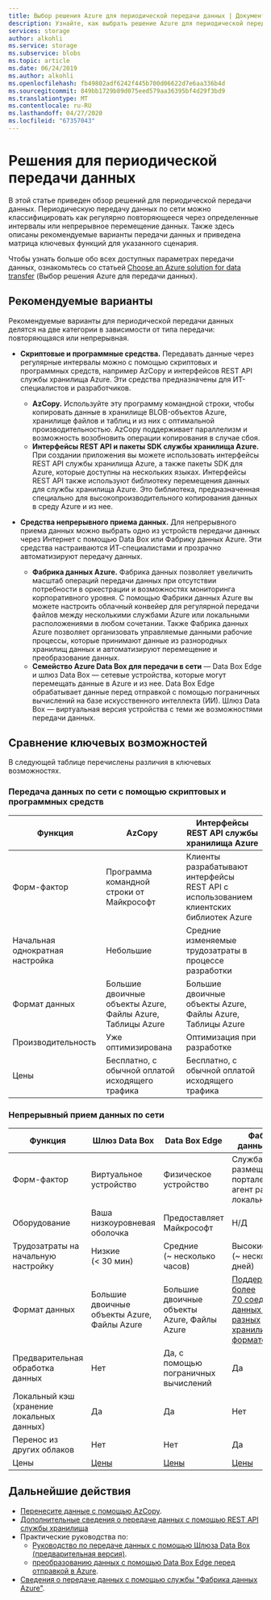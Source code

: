 ```yaml
---
title: Выбор решения Azure для периодической передачи данных | Документация Майкрософт
description: Узнайте, как выбрать решение Azure для периодической передачи данных.
services: storage
author: alkohli
ms.service: storage
ms.subservice: blobs
ms.topic: article
ms.date: 06/24/2019
ms.author: alkohli
ms.openlocfilehash: fb49802adf6242f445b700d06622d7e6aa336b4d
ms.sourcegitcommit: 849bb1729b89d075eed579aa36395bf4d29f3bd9
ms.translationtype: MT
ms.contentlocale: ru-RU
ms.lasthandoff: 04/27/2020
ms.locfileid: "67357043"
---
```

# <a name="solutions-for-periodic-data-transfer"></a>Решения для периодической передачи данных
 
В этой статье приведен обзор решений для периодической передачи данных. Периодическую передачу данных по сети можно классифицировать как регулярно повторяющееся через определенные интервалы или непрерывное перемещение данных. Также здесь описаны рекомендуемые варианты передачи данных и приведена матрица ключевых функций для указанного сценария.

Чтобы узнать больше обо всех доступных параметрах передачи данных, ознакомьтесь со статьей [Choose an Azure solution for data transfer](storage-choose-data-transfer-solution.md) (Выбор решения Azure для передачи данных).

## <a name="recommended-options"></a>Рекомендуемые варианты

Рекомендуемые варианты для периодической передачи данных делятся на две категории в зависимости от типа передачи: повторяющаяся или непрерывная.

- **Скриптовые и программные средства.** Передавать данные через регулярные интервалы можно с помощью скриптовых и программных средств, например AzCopy и интерфейсов REST API службы хранилища Azure. Эти средства предназначены для ИТ-специалистов и разработчиков.

    - **AzCopy.** Используйте эту программу командной строки, чтобы копировать данные в хранилище BLOB-объектов Azure, хранилище файлов и таблиц и из них с оптимальной производительностью. AzCopy поддерживает параллелизм и возможность возобновить операции копирования в случае сбоя.
    - **Интерфейсы REST API и пакеты SDK службы хранилища Azure.** При создании приложения вы можете использовать интерфейсы REST API службы хранилища Azure, а также пакеты SDK для Azure, которые доступны на нескольких языках. Интерфейсы REST API также используют библиотеку перемещения данных для службы хранилища Azure. Это библиотека, предназначенная специально для высокопроизводительного копирования данных в среду Azure и из нее.

- **Средства непрерывного приема данных.** Для непрерывного приема данных можно выбрать одно из устройств передачи данных через Интернет с помощью Data Box или Фабрику данных Azure. Эти средства настраиваются ИТ-специалистами и прозрачно автоматизируют передачу данных.

    - **Фабрика данных Azure.** Фабрика данных позволяет увеличить масштаб операций передачи данных при отсутствии потребности в оркестрации и возможностях мониторинга корпоративного уровня. С помощью Фабрики данных Azure вы можете настроить облачный конвейер для регулярной передачи файлов между несколькими службами Azure или локальными расположениями в любом сочетании. Также Фабрика данных Azure позволяет организовать управляемые данными рабочие процессы, которые принимают данные из разнородных хранилищ данных и автоматизируют перемещение и преобразование данных.
    - **Семейство Azure Data Box для передачи в сети** — Data Box Edge и шлюз Data Box — сетевые устройства, которые могут перемещать данные в Azure и из нее. Data Box Edge обрабатывает данные перед отправкой с помощью пограничных вычислений на базе искусственного интеллекта (ИИ). Шлюз Data Box — виртуальная версия устройства с теми же возможностями передачи данных.


## <a name="comparison-of-key-capabilities"></a>Сравнение ключевых возможностей

В следующей таблице перечислены различия в ключевых возможностях.

### <a name="scriptedprogrammatic-network-data-transfer"></a>Передача данных по сети с помощью скриптовых и программных средств

| Функция                  | AzCopy                                 | Интерфейсы REST API службы хранилища Azure       |
|-----------------------------|----------------------------------------|-------------------------------|
| Форм-фактор                 | Программа командной строки от Майкрософт       | Клиенты разрабатывают интерфейсы <br> REST API с использованием клиентских библиотек Azure |
| Начальная однократная настройка     | Небольшие                                | Средние изменяемые трудозатраты в процессе разработки    |
| Формат данных                 | Большие двоичные объекты Azure, Файлы Azure, Таблицы Azure | Большие двоичные объекты Azure, Файлы Azure, Таблицы Azure   |
| Производительность                 | Уже оптимизирована                      | Оптимизация при разработке                  |
| Цены                     | Бесплатно, с обычной оплатой исходящего трафика      | Бесплатно, с обычной оплатой исходящего трафика        |

### <a name="continuous-data-ingestion-over-network"></a>Непрерывный прием данных по сети

| Функция                                       | Шлюз Data Box | Data Box Edge   | Фабрика данных Azure        |
|----------------------------------|-----------------------------------------|--------------------------|---------------------------|
| Форм-фактор                                   | Виртуальное устройство             | Физическое устройство          | Служба размещена на портале Azure, агент размещен локально                                                            |
| Оборудование                                      | Ваша низкоуровневая оболочка            | Предоставляет Майкрософт    | Н/Д                                                            |
| Трудозатраты на начальную настройку                          | Низкие (< 30 мин)            | Средние (~ несколько часов) | Высокие (~ несколько дней)                                                 |
| Формат данных                                   | Большие двоичные объекты Azure, Файлы Azure   | Большие двоичные объекты Azure, Файлы Azure | [Поддерживает более 70 соединителей данных для разных хранилищ и форматов](https://docs.microsoft.com/azure/data-factory/copy-activity-overview#supported-data-stores-and-formats)|
| Предварительная обработка данных                           | Нет                         | Да, с помощью пограничных вычислений    | Да                                                           |
| Локальный кэш<br>(хранение локальных данных)    | Да                        | Да                      | Нет                                                            |
| Перенос из других облаков                    | Нет                         | Нет                       | Да                                                           |
| Цены                                       | [Цены](https://azure.microsoft.com/pricing/details/storage/databox/gateway/)                    | [Цены](https://azure.microsoft.com/pricing/details/storage/databox/edge/)                  | [Цены](https://azure.microsoft.com/pricing/details/data-factory/)                                                       |

## <a name="next-steps"></a>Дальнейшие действия

- [Перенесите данные с помощью AzCopy](/azure/storage/common/storage-use-azcopy-v10?toc=%2fazure%2fstorage%2ftables%2ftoc.json).
- [Дополнительные сведения о передаче данных с помощью REST API службы хранилища](https://docs.microsoft.com/dotnet/api/overview/azure/storage?view=azure-dotnet)
- Практические руководства по:
    - [Руководство по передаче данных с помощью Шлюза Data Box (предварительная версия)](https://docs.microsoft.com/azure/databox-online/data-box-gateway-deploy-add-shares).
    - [преобразованию данных с помощью Data Box Edge перед отправкой в Azure](https://docs.microsoft.com/azure/databox-online/data-box-edge-deploy-configure-compute).
- [Сведения о передаче данных с помощью службы "Фабрика данных Azure"](https://docs.microsoft.com/azure/data-factory/tutorial-bulk-copy-portal).
